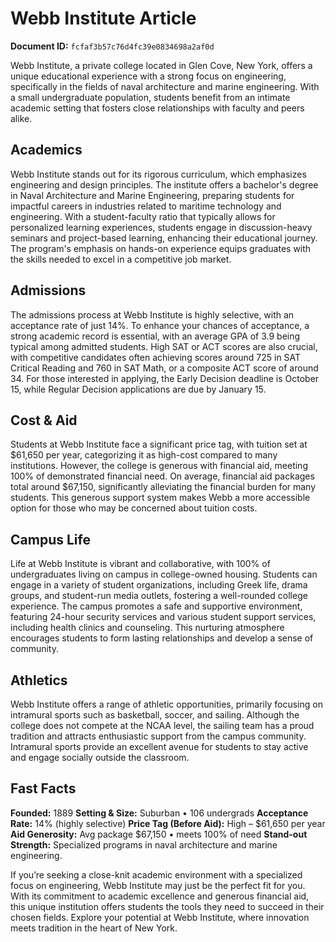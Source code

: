 # Webb Institute Article

**Document ID:** `fcfaf3b57c76d4fc39e0834698a2af0d`

Webb Institute, a private college located in Glen Cove, New York, offers a unique educational experience with a strong focus on engineering, specifically in the fields of naval architecture and marine engineering. With a small undergraduate population, students benefit from an intimate academic setting that fosters close relationships with faculty and peers alike.

## Academics
Webb Institute stands out for its rigorous curriculum, which emphasizes engineering and design principles. The institute offers a bachelor's degree in Naval Architecture and Marine Engineering, preparing students for impactful careers in industries related to maritime technology and engineering. With a student-faculty ratio that typically allows for personalized learning experiences, students engage in discussion-heavy seminars and project-based learning, enhancing their educational journey. The program's emphasis on hands-on experience equips graduates with the skills needed to excel in a competitive job market.

## Admissions
The admissions process at Webb Institute is highly selective, with an acceptance rate of just 14%. To enhance your chances of acceptance, a strong academic record is essential, with an average GPA of 3.9 being typical among admitted students. High SAT or ACT scores are also crucial, with competitive candidates often achieving scores around 725 in SAT Critical Reading and 760 in SAT Math, or a composite ACT score of around 34. For those interested in applying, the Early Decision deadline is October 15, while Regular Decision applications are due by January 15.

## Cost & Aid
Students at Webb Institute face a significant price tag, with tuition set at $61,650 per year, categorizing it as high-cost compared to many institutions. However, the college is generous with financial aid, meeting 100% of demonstrated financial need. On average, financial aid packages total around $67,150, significantly alleviating the financial burden for many students. This generous support system makes Webb a more accessible option for those who may be concerned about tuition costs.

## Campus Life
Life at Webb Institute is vibrant and collaborative, with 100% of undergraduates living on campus in college-owned housing. Students can engage in a variety of student organizations, including Greek life, drama groups, and student-run media outlets, fostering a well-rounded college experience. The campus promotes a safe and supportive environment, featuring 24-hour security services and various student support services, including health clinics and counseling. This nurturing atmosphere encourages students to form lasting relationships and develop a sense of community.

## Athletics
Webb Institute offers a range of athletic opportunities, primarily focusing on intramural sports such as basketball, soccer, and sailing. Although the college does not compete at the NCAA level, the sailing team has a proud tradition and attracts enthusiastic support from the campus community. Intramural sports provide an excellent avenue for students to stay active and engage socially outside the classroom.

## Fast Facts
**Founded:** 1889
**Setting & Size:** Suburban • 106 undergrads
**Acceptance Rate:** 14% (highly selective)
**Price Tag (Before Aid):** High – $61,650 per year
**Aid Generosity:** Avg package $67,150 • meets 100% of need
**Stand-out Strength:** Specialized programs in naval architecture and marine engineering.

If you’re seeking a close-knit academic environment with a specialized focus on engineering, Webb Institute may just be the perfect fit for you. With its commitment to academic excellence and generous financial aid, this unique institution offers students the tools they need to succeed in their chosen fields. Explore your potential at Webb Institute, where innovation meets tradition in the heart of New York.
